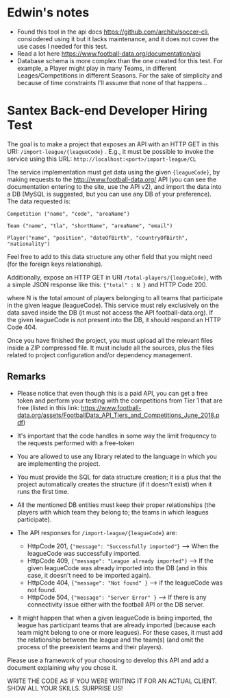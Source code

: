 # Edwin's notes

* Found this tool in the api docs https://github.com/architv/soccer-cli, consiodered using it but it lacks maintenance, and it does not cover the use cases I needed for this test.
* Read a lot here https://www.football-data.org/documentation/api
* Database schema is more complex than the one created for this test. For example, a Player might play in many Teams, in different Leages/Competitions in different Seasons. For the sake of simplicity and because of time constraints I'll assume that none of that happens...

# Santex Back-end Developer Hiring Test
 
The goal is to make a project that exposes an API with an HTTP GET in this URI: `/import-league/{leagueCode}` . E.g., it must be possible to invoke the service using this URL:
`http://localhost:<port>/import-league/CL`

The service implementation must get data using the given `{leagueCode}`, by making requests to the http://www.football-data.org/ API (you can see the documentation entering to the site, use the API v2),  and import the data into a DB (MySQL is suggested, but you can use any DB of your preference). The data requested is:

```
Competition ("name", "code", "areaName")

Team ("name", "tla", "shortName", "areaName", "email")

Player("name", "position", "dateOfBirth", "countryOfBirth", "nationality")
```

Feel free to add to this data structure any other field that you might need (for the foreign keys relationship). 

Additionally, expose an HTTP GET in URI `/total-players/{leagueCode}`, with a simple JSON response like this:
`{"total" : N }` and HTTP Code 200.

where N is the total amount of players belonging to all teams that participate in the given league (leagueCode). This service must rely exclusively on the data saved inside the DB (it must not access the API football-data.org). If the given leagueCode is not present into the DB, it should respond an HTTP Code 404.

Once you have finished the project, you must upload all the relevant files inside a ZIP compressed file. It must include all the sources, plus the files related to project configuration and/or dependency management. 

## Remarks
 

* Please notice that even though this is a paid API, you can get a free token and perform your testing with the competitions from Tier 1 that are free (listed in this link: https://www.football-data.org/assets/FootballData_API_Tiers_and_Competitions_June_2018.pdf)
* It's important that the code handles in some way the limit frequency to the requests performed with a free-token
* You are allowed to use any library related to the language in which you are implementing the project.
* You must provide the SQL for data structure creation; it is a plus that the project automatically creates the structure (if it doesn't exist) when it runs the first time.
* All the mentioned DB entities must keep their proper relationships (the players with which team they belong to; the teams in which leagues participate).
* The API responses for `/import-league/{leagueCode}` are:
  * HttpCode 201, `{"message": "Successfully imported"}` --> When the leagueCode was successfully imported.
  * HttpCode 409, `{"message": "League already imported"}` --> If the given leagueCode was already imported into the DB (and in this case, it doesn't need to be imported again).
  * HttpCode 404, `{"message": "Not found" }` --> if the leagueCode was not found.
  * HttpCode 504, `{"message": "Server Error" }` --> If there is any connectivity issue either with the football API or the DB server.
 
* It might happen that when a given leagueCode is being imported, the league has participant teams that are already imported (because each team might belong to one or more leagues). For these cases, it must add the relationship between the league and the team(s) (and omit the process of the preexistent teams and their players).

Please use a framework of your choosing to develop this API and add a document explaining why you chose it.

WRITE THE CODE AS IF YOU WERE WRITING IT FOR AN ACTUAL CLIENT. SHOW ALL YOUR SKILLS. SURPRISE US!
